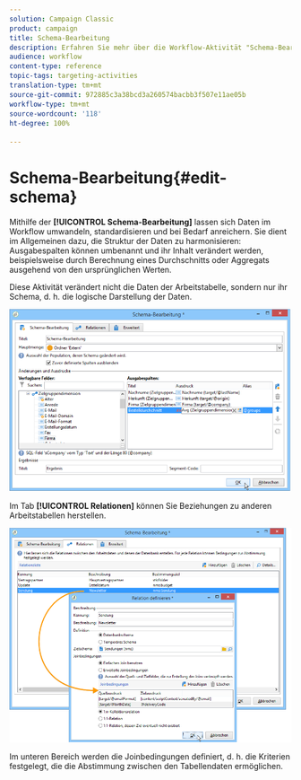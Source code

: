 ```yaml
---
solution: Campaign Classic
product: campaign
title: Schema-Bearbeitung
description: Erfahren Sie mehr über die Workflow-Aktivität "Schema-Bearbeitung".
audience: workflow
content-type: reference
topic-tags: targeting-activities
translation-type: tm+mt
source-git-commit: 972885c3a38bcd3a260574bacbb3f507e11ae05b
workflow-type: tm+mt
source-wordcount: '118'
ht-degree: 100%

---
```



# Schema-Bearbeitung{#edit-schema}

Mithilfe der **[!UICONTROL Schema-Bearbeitung]** lassen sich Daten im Workflow umwandeln, standardisieren und bei Bedarf anreichern. Sie dient im Allgemeinen dazu, die Struktur der Daten zu harmonisieren: Ausgabespalten können umbenannt und ihr Inhalt verändert werden, beispielsweise durch Berechnung eines Durchschnitts oder Aggregats ausgehend von den ursprünglichen Werten.

Diese Aktivität verändert nicht die Daten der Arbeitstabelle, sondern nur ihr Schema, d. h. die logische Darstellung der Daten.

![](assets/wf_manipulation_box.png)

Im Tab **[!UICONTROL Relationen]** können Sie Beziehungen zu anderen Arbeitstabellen herstellen.

![](assets/wf_manipulation_box_link_tab.png)

Im unteren Bereich werden die Joinbedingungen definiert, d. h. die Kriterien festgelegt, die die Abstimmung zwischen den Tabellendaten ermöglichen.
